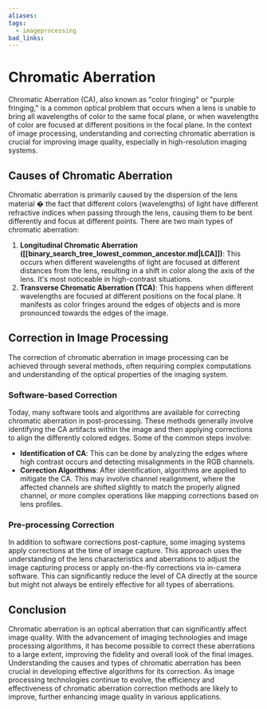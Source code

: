```yaml
---
aliases: 
tags:
  - imageprocessing
bad_links:
---
```

# Chromatic Aberration

Chromatic Aberration (CA), also known as "color fringing" or "purple fringing," is a common optical problem that occurs when a lens is unable to bring all wavelengths of color to the same focal plane, or when wavelengths of color are focused at different positions in the focal plane. In the context of image processing, understanding and correcting chromatic aberration is crucial for improving image quality, especially in high-resolution imaging systems.

## Causes of Chromatic Aberration

Chromatic aberration is primarily caused by the dispersion of the lens material � the fact that different colors (wavelengths) of light have different refractive indices when passing through the lens, causing them to be bent differently and focus at different points. There are two main types of chromatic aberration:

1. **Longitudinal Chromatic Aberration ([[binary_search_tree_lowest_common_ancestor.md|LCA]])**: This occurs when different wavelengths of light are focused at different distances from the lens, resulting in a shift in color along the axis of the lens. It's most noticeable in high-contrast situations.
2. **Transverse Chromatic Aberration (TCA)**: This happens when different wavelengths are focused at different positions on the focal plane. It manifests as color fringes around the edges of objects and is more pronounced towards the edges of the image.

## Correction in Image Processing

The correction of chromatic aberration in image processing can be achieved through several methods, often requiring complex computations and understanding of the optical properties of the imaging system. 

### Software-based Correction

Today, many software tools and algorithms are available for correcting chromatic aberration in post-processing. These methods generally involve identifying the CA artifacts within the image and then applying corrections to align the differently colored edges. Some of the common steps involve:

- **Identification of CA**: This can be done by analyzing the edges where high contrast occurs and detecting misalignments in the RGB channels.
- **Correction Algorithms**: After identification, algorithms are applied to mitigate the CA. This may involve channel realignment, where the affected channels are shifted slightly to match the properly aligned channel, or more complex operations like mapping corrections based on lens profiles.

### Pre-processing Correction

In addition to software corrections post-capture, some imaging systems apply corrections at the time of image capture. This approach uses the understanding of the lens characteristics and aberrations to adjust the image capturing process or apply on-the-fly corrections via in-camera software. This can significantly reduce the level of CA directly at the source but might not always be entirely effective for all types of aberrations.

## Conclusion

Chromatic aberration is an optical aberration that can significantly affect image quality. With the advancement of imaging technologies and image processing algorithms, it has become possible to correct these aberrations to a large extent, improving the fidelity and overall look of the final images. Understanding the causes and types of chromatic aberration has been crucial in developing effective algorithms for its correction. As image processing technologies continue to evolve, the efficiency and effectiveness of chromatic aberration correction methods are likely to improve, further enhancing image quality in various applications.
